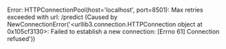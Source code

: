 Error: HTTPConnectionPool(host='localhost', port=8501): Max retries exceeded with url: /predict (Caused by NewConnectionError('<urllib3.connection.HTTPConnection object at 0x105cf3130>: Failed to establish a new connection: [Errno 61] Connection refused'))